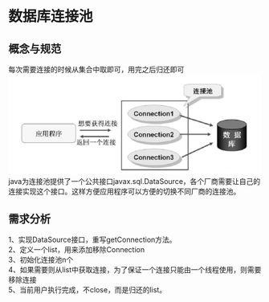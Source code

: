 # 数据库连接池

## 概念与规范
每次需要连接的时候从集合中取即可，用完之后归还即可  
![](_v_images/20220613233649117_29948.png)
java为连接池提供了一个公共接口javax.sql.DataSource，各个厂商需要让自己的连接实现这个接口。这样方便应用程序可以方便的切换不同厂商的连接池。  
## 需求分析
1、实现DataSource接口，重写getConnection方法。  
2、定义一个list，用来添加移除Connection  
3、初始化连接池n个  
4、如果需要则从list中获取连接，为了保证一个连接只能由一个线程使用，则需要移除连接  
5、当前用户执行完成，不close，而是归还的list。  
